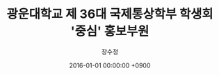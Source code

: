 ---
lng_pair: school1
title : 광운대학교 제 36대 국제통상학부 학생회 '중심' 홍보부원
author: "장수정"
category: 광운대학교
tags: [대학교, 학생회]
img: ":kwangwoon.png"
comments_disable: True
date: 2016-01-01 00:00:00 +0900
---